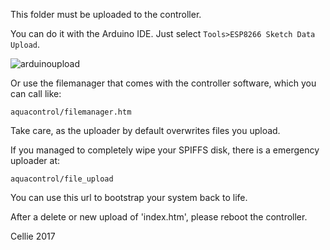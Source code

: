 This folder must be uploaded to the controller.

You can do it with the Arduino IDE.
Just select `Tools>ESP8266 Sketch Data Upload`.

![arduinoupload](https://cloud.githubusercontent.com/assets/24290108/23563262/367bfd80-0046-11e7-8170-59ab86d173d9.png)

Or use the filemanager that comes with the controller software, which you can call like:

`aquacontrol/filemanager.htm`

Take care, as the uploader by default overwrites files you upload.

If you managed to completely wipe your SPIFFS disk, there is a emergency uploader at:

`aquacontrol/file_upload`

You can use this url to bootstrap your system back to life.

After a delete or new upload of 'index.htm', please reboot the controller.

Cellie 2017
